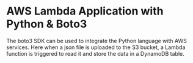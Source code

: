 # AWS Lambda Application with Python & Boto3
The boto3 SDK can be used to integrate the Python language with AWS services. Here when a json file is uploaded to the S3 bucket, a Lambda function is triggered to read it and store the data in a DynamoDB table.

